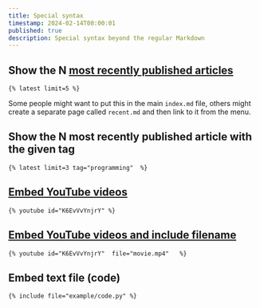 ```yaml
---
title: Special syntax
timestamp: 2024-02-14T08:00:01
published: true
description: Special syntax beyond the regular Markdown
---
```



## Show the N [most recently published articles](/recent)

```
{% latest limit=5 %}
```

Some people might want to put this in the main `index.md` file, others might create a separate page called `recent.md`
and then link to it from the menu.


## Show the N most recently published article with the given tag

```
{% latest limit=3 tag="programming"  %}
```

## [Embed YouTube videos](/youtube)


```
{% youtube id="K6EvVvYnjrY" %}
```

## [Embed YouTube videos and include filename](/youtube-with-filename)


```
{% youtube id="K6EvVvYnjrY"  file="movie.mp4"   %}
```


## Embed text file (code)

```
{% include file="example/code.py" %}
```

